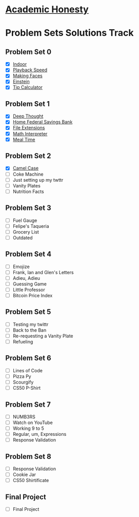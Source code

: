 # [Academic Honesty](https://cs50.harvard.edu/python/2022/honesty/)

# Problem Sets Solutions Track

## Problem Set 0

- [x] [Indoor](./ProblemSet0/indoor/indoor.py)
- [x] [Playback Speed](./ProblemSet0/playback/playback.py)
- [x] [Making Faces](./ProblemSet0/faces/faces.py)
- [x] [Einstein](./ProblemSet0/einstein/einstein.py)
- [x] [Tip Calculator](./ProblemSet0/tip/tip.py)

## Problem Set 1

- [x] [Deep Thought](./ProblemSet1/deep/deep.py)
- [x] [Home Federal Savings Bank](./ProblemSet1/bank/bank.py)
- [x] [File Extensions](./ProblemSet1/extensions/extensions.py)
- [x] [Math Interpreter](./ProblemSet1/interpreter/interpreter.py)
- [x] [Meal Time](./ProblemSet1/meal/meal.py)

## Problem Set 2

- [x] [Camel Case](./ProblemSet2/camel/camel.py)
- [ ] Coke Machine
- [ ] Just setting up my twttr
- [ ] Vanity Plates
- [ ] Nutrition Facts

## Problem Set 3

- [ ] Fuel Gauge
- [ ] Felipe's Taqueria
- [ ] Grocery List
- [ ] Outdated

## Problem Set 4

- [ ] Emojize
- [ ] Frank, Ian and Glen's Letters
- [ ] Adieu, Adieu
- [ ] Guessing Game
- [ ] Little Professor
- [ ] Bitcoin Price Index

## Problem Set 5

- [ ] Testing my twittr
- [ ] Back to the Ban
- [ ] Re-requesting a Vanity Plate
- [ ] Refueling

## Problem Set 6

- [ ] Lines of Code
- [ ] Pizza Py
- [ ] Scourgify
- [ ] CS50 P-Shirt

## Problem Set 7

- [ ] NUMB3RS
- [ ] Watch on YouTube
- [ ] Working 9 to 5
- [ ] Regular, um, Expressions
- [ ] Response Validation

## Problem Set 8

- [ ] Response Validation
- [ ] Cookie Jar
- [ ] CS50 Shirtificate

## Final Project

- [ ] Final Project